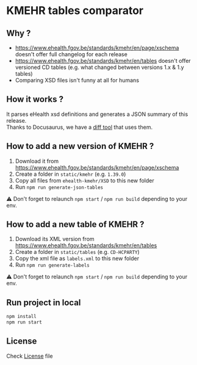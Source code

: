 # KMEHR tables comparator

## Why ?

- https://www.ehealth.fgov.be/standards/kmehr/en/page/xschema doesn't offer full changelog for each release
- https://www.ehealth.fgov.be/standards/kmehr/en/tables doesn't offer versioned CD tables (e.g. what changed between versions 1.x & 1.y tables)
- Comparing XSD files isn't funny at all for humans

## How it works ?

It parses eHealth xsd definitions and generates a JSON summary of this release.  
Thanks to Docusaurus, we have a [diff tool](https://smals-jy.github.io/kmehr-tables-comparator/diff) that uses them.

## How to add a new version of KMEHR ?

1. Download it from https://www.ehealth.fgov.be/standards/kmehr/en/page/xschema 
2. Create a folder in `static/kmehr` (e.g. `1.39.0`)
3. Copy all files from `ehealth-kmehr/XSD` to this new folder
4. Run `npm run generate-json-tables`

⚠️ Don't forget to relaunch `npm start` / `npm run build` depending to your env.

## How to add a new table of KMEHR ?

1. Download its XML version from https://www.ehealth.fgov.be/standards/kmehr/en/tables 
2. Create a folder in `static/tables` (e.g. `CD-HCPARTY`)
3. Copy the xml file as `labels.xml` to this new folder
4. Run `npm run generate-labels`

⚠️ Don't forget to relaunch `npm start` / `npm run build` depending to your env.

## Run project in local

```bash
npm install
npm run start
```

## License

Check [License](./LICENSE) file
